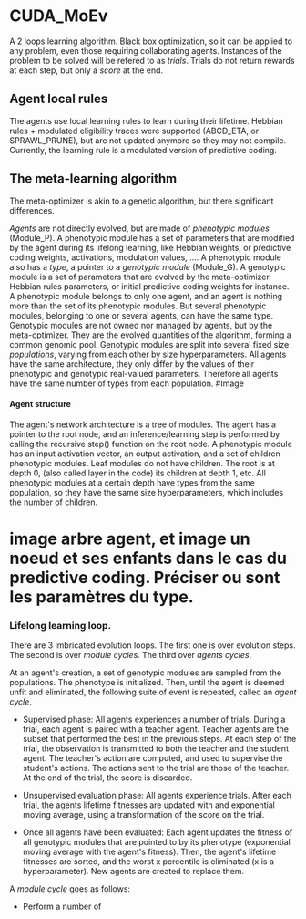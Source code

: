 # CUDA_MoEv

A 2 loops learning algorithm. Black box optimization, so it can be applied to any problem, even those requiring collaborating agents. Instances of the problem to be solved will be refered to as *trials*. Trials do not return rewards at each step, but only a *score* at the end.

## Agent local rules

The agents use local learning rules to learn during their lifetime. Hebbian rules + modulated eligibility traces were supported (ABCD_ETA, or SPRAWL_PRUNE), but are not updated anymore so they may not compile. Currently, the learning rule is a modulated version of predictive coding. 

## The meta-learning algorithm

The meta-optimizer is akin to a genetic algorithm, but there significant differences.

*Agents* are not directly evolved, but are made of *phenotypic modules* (Module_P). A phenotypic module has a set of parameters that are modified by the agent during its lifelong learning, like Hebbian weights, or predictive coding weights, activations, modulation values, .... A phenotypic module also has a *type*, a pointer to a *genotypic module* (Module_G). A genotypic module is a set of parameters that are evolved by the meta-optimizer. Hebbian rules parameters, or initial predictive coding weights for instance. 
A phenotypic module belongs to only one agent, and an agent is nothing more than the set of its phenotypic modules. But several phenotypic modules, belonging to one or several agents, can have the same type. Genotypic modules are not owned nor managed by agents, but by the meta-optimizer. They are the evolved quantities of the algorithm, forming a common genomic pool. 
Genotypic modules are split into several fixed size *populations*, varying from each other by size hyperparameters. All agents have the same architecture, they only differ by the values of their phenotypic and genotypic real-valued parameters. Therefore all agents have the same number of types from each population.  #Image

#### Agent structure

The agent's network architecture is a tree of modules. The agent has a pointer to the root node, and an inference/learning step is performed by calling the recursive step() function on the root node. 
A phenotypic module has an input activation vector, an output activation, and a set of children phenotypic modules. Leaf modules do not have children. The root is at depth 0, (also called layer in the code)
its children at depth 1, etc. All phenotypic modules at a certain depth have types from the same population, so they have the same size hyperparameters, which includes the number of children. 

# image arbre agent, et image un noeud et ses enfants dans le cas du predictive coding. Préciser ou sont les paramètres du type.

### Lifelong learning loop. 

There are 3 imbricated evolution loops. The first one is over evolution steps. The second is over *module cycles*. The third over *agents cycles*.

At an agent's creation, a set of genotypic modules are sampled from the populations. The phenotype is initialized. Then, until the agent is deemed unfit and eliminated, the following suite of event is repeated, called an *agent cycle*.

- Supervised phase: All agents experiences a number of trials. During a trial, each agent is paired with a teacher agent. Teacher agents are the subset that performed the best in the previous steps. At each step of the trial, the observation is transmitted to both the teacher and the student agent. The teacher's action are computed, and used to supervise the student's actions. The actions sent to the trial are those of the teacher. At the end of the trial, the score is discarded.

- Unsupervised evaluation phase: All agents experience trials. After each trial, the agents lifetime fitnesses are updated with and exponential moving average, using a transformation of the score on the trial.

- Once all agents have been evaluated: Each agent updates the fitness of all genotypic modules that are pointed to by its phenotype (exponential moving average with the agent's fitness). Then, the agent's lifetime fitnesses are sorted, and the worst x percentile is eliminated (x is a hyperparameter). New agents are created to replace them.


A *module cycle* goes as follows:

- Perform a number of 


